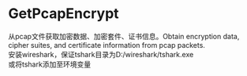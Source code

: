 # GetPcapEncrypt
从pcap文件获取加密数据、加密套件、证书信息。Obtain encryption data, cipher suites, and certificate information from pcap packets.  
安装wireshark，保证tshark目录为D:/wireshark/tshark.exe  
或将tshark添加至环境变量

